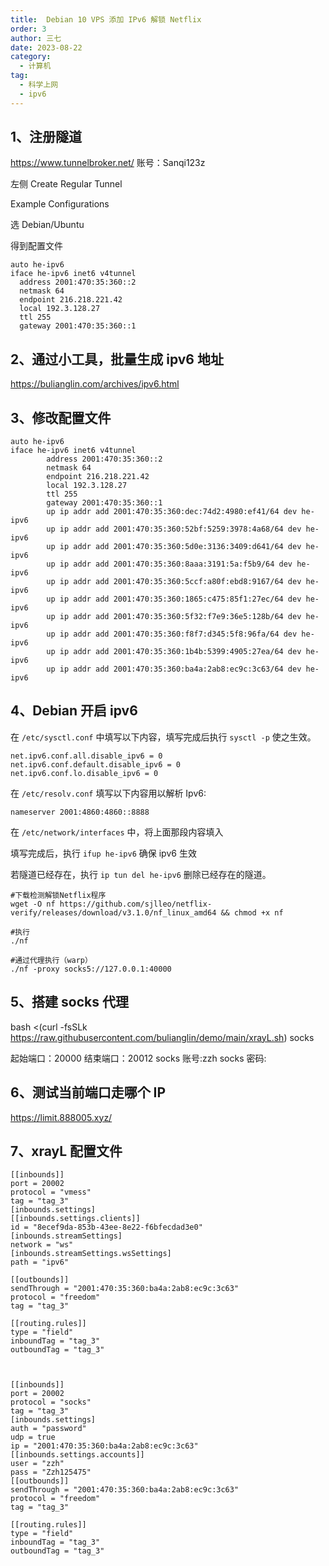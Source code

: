 ```yaml
---
title:  Debian 10 VPS 添加 IPv6 解锁 Netflix
order: 3
author: 三七
date: 2023-08-22
category:
  - 计算机
tag:
  - 科学上网
  - ipv6
---
```


<!-- more --> 

## 1、注册隧道

https://www.tunnelbroker.net/ 账号：Sanqi123z

左侧 Create Regular Tunnel

Example Configurations

选 Debian/Ubuntu

得到配置文件

```
auto he-ipv6
iface he-ipv6 inet6 v4tunnel
  address 2001:470:35:360::2
  netmask 64
  endpoint 216.218.221.42
  local 192.3.128.27
  ttl 255
  gateway 2001:470:35:360::1
```

## 2、通过小工具，批量生成 ipv6 地址

https://bulianglin.com/archives/ipv6.html

## 3、修改配置文件

```
auto he-ipv6
iface he-ipv6 inet6 v4tunnel
        address 2001:470:35:360::2
        netmask 64
        endpoint 216.218.221.42
        local 192.3.128.27
        ttl 255
        gateway 2001:470:35:360::1
        up ip addr add 2001:470:35:360:dec:74d2:4980:ef41/64 dev he-ipv6  
        up ip addr add 2001:470:35:360:52bf:5259:3978:4a68/64 dev he-ipv6  
        up ip addr add 2001:470:35:360:5d0e:3136:3409:d641/64 dev he-ipv6  
        up ip addr add 2001:470:35:360:8aaa:3191:5a:f5b9/64 dev he-ipv6  
        up ip addr add 2001:470:35:360:5ccf:a80f:ebd8:9167/64 dev he-ipv6  
        up ip addr add 2001:470:35:360:1865:c475:85f1:27ec/64 dev he-ipv6  
        up ip addr add 2001:470:35:360:5f32:f7e9:36e5:128b/64 dev he-ipv6  
        up ip addr add 2001:470:35:360:f8f7:d345:5f8:96fa/64 dev he-ipv6  
        up ip addr add 2001:470:35:360:1b4b:5399:4905:27ea/64 dev he-ipv6  
        up ip addr add 2001:470:35:360:ba4a:2ab8:ec9c:3c63/64 dev he-ipv6  
```

## 4、Debian 开启 ipv6

在 `/etc/sysctl.conf` 中填写以下内容，填写完成后执行 `sysctl -p` 使之生效。

```
net.ipv6.conf.all.disable_ipv6 = 0    
net.ipv6.conf.default.disable_ipv6 = 0    
net.ipv6.conf.lo.disable_ipv6 = 0
```

在 `/etc/resolv.conf` 填写以下内容用以解析 Ipv6:

```
nameserver 2001:4860:4860::8888
```

在 `/etc/network/interfaces` 中，将上面那段内容填入

填写完成后，执行 `ifup he-ipv6` 确保 ipv6 生效

若隧道已经存在，执行 `ip tun del he-ipv6` 删除已经存在的隧道。

```
#下载检测解锁Netflix程序
wget -O nf https://github.com/sjlleo/netflix-verify/releases/download/v3.1.0/nf_linux_amd64 && chmod +x nf
 
#执行
./nf
 
#通过代理执行（warp）
./nf -proxy socks5://127.0.0.1:40000
```

## 5、搭建 socks 代理

bash <(curl -fsSLk https://raw.githubusercontent.com/bulianglin/demo/main/xrayL.sh) socks

起始端口：20000
结束端口：20012
socks 账号:zzh
socks 密码:

## 6、测试当前端口走哪个 IP

https://limit.888005.xyz/

## 7、xrayL 配置文件

```
[[inbounds]]
port = 20002
protocol = "vmess"
tag = "tag_3"
[inbounds.settings]
[[inbounds.settings.clients]]
id = "8ecef9da-853b-43ee-8e22-f6bfecdad3e0"
[inbounds.streamSettings]
network = "ws"
[inbounds.streamSettings.wsSettings]
path = "ipv6"
 
[[outbounds]]
sendThrough = "2001:470:35:360:ba4a:2ab8:ec9c:3c63"
protocol = "freedom"
tag = "tag_3"
 
[[routing.rules]]
type = "field"
inboundTag = "tag_3"
outboundTag = "tag_3"
 
 
 
[[inbounds]]
port = 20002
protocol = "socks"
tag = "tag_3"
[inbounds.settings]
auth = "password"
udp = true
ip = "2001:470:35:360:ba4a:2ab8:ec9c:3c63"
[[inbounds.settings.accounts]]
user = "zzh"
pass = "Zzh125475"
[[outbounds]]
sendThrough = "2001:470:35:360:ba4a:2ab8:ec9c:3c63"
protocol = "freedom"
tag = "tag_3"
 
[[routing.rules]]
type = "field"
inboundTag = "tag_3"
outboundTag = "tag_3"
```
